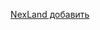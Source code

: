 <p></p>
<p></p>
<p style="text-align: center;"><a href="minecraft://?addExternalServer=NexLand|nexland.ru:19132" target="_blank" rel="noopener" title="Добавление некслэнд">NexLand добавить</a></p>
